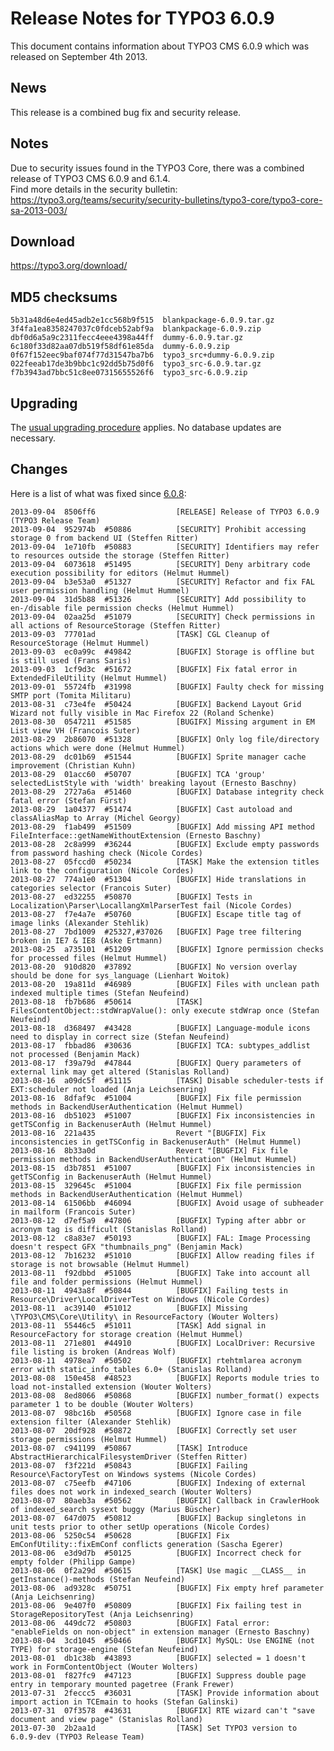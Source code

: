 Release Notes for TYPO3 6.0.9
=============================

This document contains information about TYPO3 CMS 6.0.9 which was
released on September 4th 2013.

News
----

This release is a combined bug fix and security release.

Notes
-----

Due to security issues found in the TYPO3 Core, there was a combined
release of TYPO3 CMS 6.0.9 and 6.1.4.\
Find more details in the security bulletin:
<https://typo3.org/teams/security/security-bulletins/typo3-core/typo3-core-sa-2013-003/>

Download
--------

<https://typo3.org/download/>

MD5 checksums
-------------

    5b31a48d6e4ed45adb2e1cc568b9f515  blankpackage-6.0.9.tar.gz
    3f4fa1ea8358247037c0fdceb52abf9a  blankpackage-6.0.9.zip
    dbf0d6a5a9c2311fecc4eee4398a44ff  dummy-6.0.9.tar.gz
    6c180f33d82aa07db519f58df61e85da  dummy-6.0.9.zip
    0f67f152eec9baf074f77d31547ba7b6  typo3_src+dummy-6.0.9.zip
    022feeab17de3b9bbc1c92dd5b75d0f6  typo3_src-6.0.9.tar.gz
    f7b3943ad7bbc51c8ee07315655526f6  typo3_src-6.0.9.zip

Upgrading
---------

The [usual upgrading
procedure](https://docs.typo3.org/typo3cms/InstallationGuide/) applies.
No database updates are necessary.

Changes
-------

Here is a list of what was fixed since [6.0.8](TYPO3_6.0.8 "wikilink"):

    2013-09-04  8506ff6                  [RELEASE] Release of TYPO3 6.0.9 (TYPO3 Release Team)
    2013-09-04  952974b  #50886          [SECURITY] Prohibit accessing storage 0 from backend UI (Steffen Ritter)
    2013-09-04  1e710fb  #50883          [SECURITY] Identifiers may refer to resources outside the storage (Steffen Ritter)
    2013-09-04  6073618  #51495          [SECURITY] Deny arbitrary code execution possibility for editors (Helmut Hummel)
    2013-09-04  b3e53a0  #51327          [SECURITY] Refactor and fix FAL user permission handling (Helmut Hummel)
    2013-09-04  31d5b88  #51326          [SECURITY] Add possibility to en-/disable file permission checks (Helmut Hummel)
    2013-09-04  02aa25d  #51079          [SECURITY] Check permissions in all actions of ResourceStorage (Steffen Ritter)
    2013-09-03  77701ad                  [TASK] CGL Cleanup of ResourceStorage (Helmut Hummel)
    2013-09-03  ec0a99c  #49842          [BUGFIX] Storage is offline but is still used (Frans Saris)
    2013-09-03  1cf9d3c  #51672          [BUGFIX] Fix fatal error in ExtendedFileUtility (Helmut Hummel)
    2013-09-01  55724fb  #31998          [BUGFIX] Faulty check for missing SMTP port (Tomita Militaru)
    2013-08-31  c73e4fe  #50424          [BUGFIX] Backend Layout Grid Wizard not fully visible in Mac Firefox 22 (Roland Schenke)
    2013-08-30  0547211  #51585          [BUGIFX] Missing argument in EM List view VH (Francois Suter)
    2013-08-29  2b86070  #51328          [BUGFIX] Only log file/directory actions which were done (Helmut Hummel)
    2013-08-29  dc01b69  #51544          [BUGFIX] Sprite manager cache improvement (Christian Kuhn)
    2013-08-29  01acc60  #50707          [BUGFIX] TCA 'group' selectedListStyle with 'width' breaking layout (Ernesto Baschny)
    2013-08-29  2727a6a  #51460          [BUGFIX] Database integrity check fatal error (Stefan Fürst)
    2013-08-29  1a04377  #51474          [BUGFIX] Cast autoload and classAliasMap to Array (Michel Georgy)
    2013-08-29  f1ab499  #51509          [BUGFIX] Add missing API method FileInterface::getNameWithoutExtension (Ernesto Baschny)
    2013-08-28  2c8a999  #36244          [BUGFIX] Exclude empty passwords from password hashing check (Nicole Cordes)
    2013-08-27  05fccd0  #50234          [TASK] Make the extension titles link to the configuration (Nicole Cordes)
    2013-08-27  774a1e0  #51304          [BUGFIX] Hide translations in categories selector (Francois Suter)
    2013-08-27  ed32255  #50870          [BUGFIX] Tests in Localization\Parser\LocallangXmlParserTest fail (Nicole Cordes)
    2013-08-27  f7e4a7e  #50760          [BUGFIX] Escape title tag of image links (Alexander Stehlik)
    2013-08-27  7bd1009  #25327,#37026   [BUGFIX] Page tree filtering broken in IE7 & IE8 (Aske Ertmann)
    2013-08-25  a735101  #51209          [BUGFIX] Ignore permission checks for processed files (Helmut Hummel)
    2013-08-20  910d820  #37892          [BUGFIX] No version overlay should be done for sys_language (Lienhart Woitok)
    2013-08-20  19a811d  #46989          [BUGFIX] Files with unclean path indexed multiple times (Stefan Neufeind)
    2013-08-18  fb7b686  #50614          [TASK] FilesContentObject::stdWrapValue(): only execute stdWrap once (Stefan Neufeind)
    2013-08-18  d368497  #43428          [BUGFIX] Language-module icons need to display in correct size (Stefan Neufeind)
    2013-08-17  fbbad86  #30636          [BUGFIX] TCA: subtypes_addlist not processed (Benjamin Mack)
    2013-08-17  f39a79d  #47844          [BUGFIX] Query parameters of external link may get altered (Stanislas Rolland)
    2013-08-16  a09dc5f  #51115          [TASK] Disable scheduler-tests if EXT:scheduler not loaded (Anja Leichsenring)
    2013-08-16  8dfaf9c  #51004          [BUGFIX] Fix file permission methods in BackendUserAuthentication (Helmut Hummel)
    2013-08-16  db51023  #51007          [BUGFIX] Fix inconsistencies in getTSConfig in BackenuserAuth (Helmut Hummel)
    2013-08-16  221a435                  Revert "[BUGFIX] Fix inconsistencies in getTSConfig in BackenuserAuth" (Helmut Hummel)
    2013-08-16  8b33a0d                  Revert "[BUGFIX] Fix file permission methods in BackendUserAuthentication" (Helmut Hummel)
    2013-08-15  d3b7851  #51007          [BUGFIX] Fix inconsistencies in getTSConfig in BackenuserAuth (Helmut Hummel)
    2013-08-15  329645c  #51004          [BUGFIX] Fix file permission methods in BackendUserAuthentication (Helmut Hummel)
    2013-08-14  61506bb  #46094          [BUGFIX] Avoid usage of subheader in mailform (Francois Suter)
    2013-08-12  d7ef5a9  #47806          [BUGFIX] Typing after abbr or acronym tag is difficult (Stanislas Rolland)
    2013-08-12  c8a83e7  #50193          [BUGFIX] FAL: Image Processing doesn't respect GFX "thumbnails_png" (Benjamin Mack)
    2013-08-12  7b16232  #51010          [BUGFIX] Allow reading files if storage is not browsable (Helmut Hummel)
    2013-08-11  f92dbbd  #51005          [BUGFIX] Take into account all file and folder permissions (Helmut Hummel)
    2013-08-11  4943a8f  #50844          [BUGFIX] Failing tests in Resource\Driver\LocalDriverTest on Windows (Nicole Cordes)
    2013-08-11  ac39140  #51012          [BUGFIX] Missing \TYPO3\CMS\Core\Utility\ in ResourceFactory (Wouter Wolters)
    2013-08-11  55446c5  #51011          [TASK] Add signal in ResourceFactory for storage creation (Helmut Hummel)
    2013-08-11  271e801  #44910          [BUGFIX] LocalDriver: Recursive file listing is broken (Andreas Wolf)
    2013-08-11  4978ea7  #50502          [BUGFIX] rtehtmlarea acronym error with static_info_tables 6.0+ (Stanislas Rolland)
    2013-08-08  150e458  #48523          [BUGFIX] Reports module tries to load not-installed extension (Wouter Wolters)
    2013-08-08  8ed8066  #50868          [BUGFIX] number_format() expects parameter 1 to be double (Wouter Wolters)
    2013-08-07  98bc16b  #50568          [BUGFIX] Ignore case in file extension filter (Alexander Stehlik)
    2013-08-07  20df928  #50872          [BUGFIX] Correctly set user storage permissions (Helmut Hummel)
    2013-08-07  c941199  #50867          [TASK] Introduce AbstractHierarchicalFilesystemDriver (Steffen Ritter)
    2013-08-07  f3f221d  #50843          [BUGFIX] Failing Resource\FactoryTest on Windows systems (Nicole Cordes)
    2013-08-07  c75eefb  #47106          [BUGFIX] Indexing of external files does not work in indexed_search (Wouter Wolters)
    2013-08-07  80aeb3a  #50562          [BUGFIX] Callback in CrawlerHook of indexed_search sysext buggy (Marius Büscher)
    2013-08-07  647d075  #50812          [BUGFIX] Backup singletons in unit tests prior to other setUp operations (Nicole Cordes)
    2013-08-06  5250c54  #50628          [BUGFIX] Fix EmConfUtility::fixEmConf conflicts generation (Sascha Egerer)
    2013-08-06  e3d9d7b  #50125          [BUGFIX] Incorrect check for empty folder (Philipp Gampe)
    2013-08-06  0f2a29d  #50615          [TASK] Use magic __CLASS__ in getInstance()-methods (Stefan Neufeind)
    2013-08-06  ad9328c  #50751          [BUGFIX] Fix empty href parameter (Anja Leichsenring)
    2013-08-06  9e407f0  #50809          [BUGFIX] Fix failing test in StorageRepositoryTest (Anja Leichsenring)
    2013-08-06  449dc72  #50803          [BUGFIX] Fatal error: "enableFields on non-object" in extension manager (Ernesto Baschny)
    2013-08-04  3cd1045  #50466          [BUGFIX] MySQL: Use ENGINE (not TYPE) for storage-engine (Stefan Neufeind)
    2013-08-01  db1c38b  #43893          [BUGFIX] selected = 1 doesn't work in FormContentObject (Wouter Wolters)
    2013-08-01  f827fc9  #47123          [BUGFIX] Suppress double page entry in temporary mounted pagetree (Frank Frewer)
    2013-07-31  2feccc5  #36031          [TASK] Provide information about import action in TCEmain to hooks (Stefan Galinski)
    2013-07-31  07f3578  #43631          [BUGFIX] RTE wizard can't "save document and view page" (Stanislas Rolland)
    2013-07-30  2b2aa1d                  [TASK] Set TYPO3 version to 6.0.9-dev (TYPO3 Release Team)


